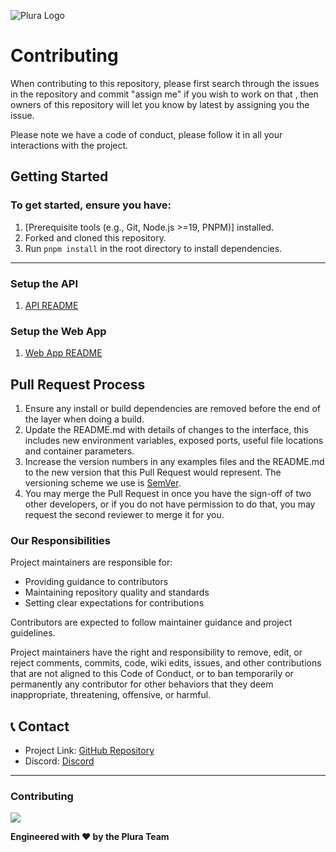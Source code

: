 ![Plura Logo](/apps/www/public/images/plura-logo.png)

# Contributing

When contributing to this repository, please first search through the issues in the repository and commit "assign me" if you wish to work on that ,
then owners of this repository will let you know by latest by assigning you the issue.

Please note we have a code of conduct, please follow it in all your interactions with the project.

## Getting Started

### To get started, ensure you have:


1. [Prerequisite tools (e.g., Git, Node.js >=19, PNPM)] installed.
2. Forked and cloned this repository.
3. Run `pnpm install` in the root directory to install dependencies.

---

### Setup the API

1. [API README](apps/api/README.md)

### Setup the Web App

1. [Web App README](apps/www/README.md)

## Pull Request Process

1. Ensure any install or build dependencies are removed before the end of the layer when doing a
   build.
2. Update the README.md with details of changes to the interface, this includes new environment
   variables, exposed ports, useful file locations and container parameters.
3. Increase the version numbers in any examples files and the README.md to the new version that this
   Pull Request would represent. The versioning scheme we use is [SemVer](http://semver.org/).
4. You may merge the Pull Request in once you have the sign-off of two other developers, or if you
   do not have permission to do that, you may request the second reviewer to merge it for you.


### Our Responsibilities

Project maintainers are responsible for:
- Providing guidance to contributors
- Maintaining repository quality and standards
- Setting clear expectations for contributions

Contributors are expected to follow maintainer guidance and project guidelines.

Project maintainers have the right and responsibility to remove, edit, or
reject comments, commits, code, wiki edits, issues, and other contributions
that are not aligned to this Code of Conduct, or to ban temporarily or
permanently any contributor for other behaviors that they deem inappropriate,
threatening, offensive, or harmful.

## 📞 Contact

- Project Link: [GitHub Repository](https://github.com/Skidgod4444/plura)
- Discord: [Discord](https://discord.gg/plura)
---

### Contributing

<a href="https://github.com/SkidGod4444/plura/graphs/contributors">
  <img src="https://contrib.rocks/image?repo=SkidGod4444/plura" />
</a>

**Engineered with ❤️ by the Plura Team**
